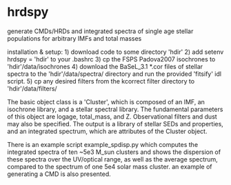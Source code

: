 hrdspy
======

generate CMDs/HRDs and integrated spectra of single age stellar populations
for arbitrary IMFs and total masses


installation & setup:
	1) download code to some directory 'hdir' 
	2) add setenv hrdspy = 'hdir' to your .bashrc 
	3) cp the FSPS Padova2007 isochrones to 'hdir'/data/isochrones 
	4) download the BaSeL_3.1 *.cor files of stellar spectra to the 
	  'hdir'/data/spectra/ directory and run the provided 'fitsify' 
	  idl script.
	5) cp any desired filters from the kcorrect filter directory to 
	  'hdir'/data/filters/

The basic object class is a 'Cluster', which is composed of an IMF, an isochrone library, and a stellar spectral library.  The fundamental parameters of this object are logage, total_mass, and Z.  Observational filters and dust may also be specified. The output is a library of stellar SEDs and properties, and an integrated spectrum, which are attributes of the Cluster object.

There is an example script example_spdisp.py which computes the integrated spectra of ten ~5e3 M_sun clusters and shows the dispersion of these spectra over the UV/optical range, as well as the average spectrum, compared to the spectrum of one 5e4 solar mass cluster.  an example of generating a CMD is also presented.


